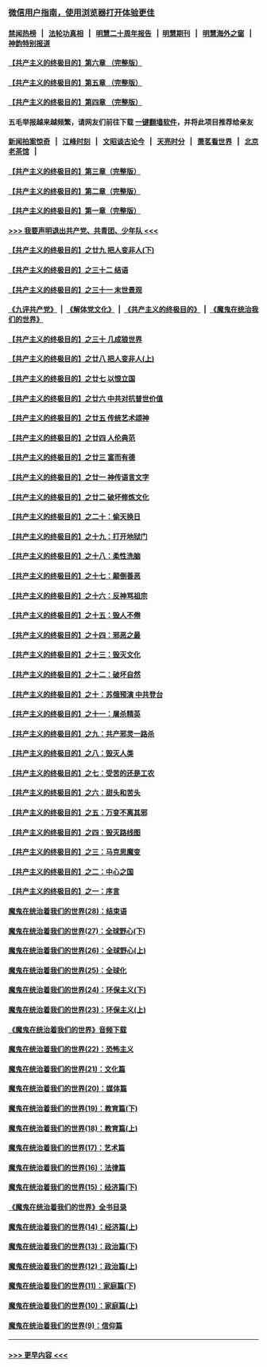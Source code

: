 ### [微信用户指南，使用浏览器打开体验更佳](https://github.com/gfw-breaker/banned-news1/blob/master/indexes/wechat-guide.md?t=0)
#### [禁闻热榜](热点新闻.md?t=0)  &nbsp;&nbsp;|&nbsp;&nbsp; [法轮功真相](https://github.com/gfw-breaker/truth/blob/master/README.md?t=0) &nbsp;&nbsp;|&nbsp;&nbsp; [明慧二十周年报告](https://github.com/gfw-breaker/mh-reports/blob/master/README.md?t=0) &nbsp;&nbsp;|&nbsp;&nbsp;[明慧期刊](https://github.com/gfw-breaker/mh-qikan) &nbsp;&nbsp;|&nbsp;&nbsp; [明慧海外之窗](https://github.com/gfw-breaker/mh-news/blob/master/README.md?t=0) &nbsp;&nbsp;|&nbsp;&nbsp; [神韵特别报道](https://github.com/gfw-breaker/mh-news/blob/master/shenyun.md?t=0)
#### [【共产主义的终极目的】第六章 （完整版）](../pages/nsc422/n11428913.md?t=02151133) 
#### [【共产主义的终极目的】第五章 （完整版）](../pages/nsc422/n11428912.md?t=02151133) 
#### [【共产主义的终极目的】第四章 （完整版）](../pages/nsc422/n11428907.md?t=02151133) 
#### 五毛举报越来越频繁，请网友们前往下载 [一键翻墙软件](https://github.com/gfw-breaker/ssr-accounts)，并将此项目推荐给亲友
#### [新闻拍案惊奇](https://github.com/gfw-breaker/banned-news1/blob/master/pages/link4.md) &nbsp;&nbsp;|&nbsp;&nbsp; [江峰时刻](https://github.com/gfw-breaker/banned-news1/blob/master/pages/link4.md) &nbsp;&nbsp;|&nbsp;&nbsp; [文昭谈古论今](https://github.com/gfw-breaker/banned-news1/blob/master/pages/link4.md) &nbsp;&nbsp;|&nbsp;&nbsp; [天亮时分](https://github.com/gfw-breaker/banned-news1/blob/master/pages/link4.md) &nbsp;&nbsp;|&nbsp;&nbsp; [萧茗看世界](https://github.com/gfw-breaker/banned-news1/blob/master/pages/link4.md) &nbsp;&nbsp;|&nbsp;&nbsp; [北京老茶馆](https://github.com/gfw-breaker/banned-news1/blob/master/pages/link4.md) &nbsp;&nbsp;|&nbsp;&nbsp; 
#### [【共产主义的终极目的】第三章（完整版）](../pages/nsc422/n11428848.md?t=02151133) 
#### [【共产主义的终极目的】第二章（完整版）](../pages/nsc422/n11428831.md?t=02151133) 
#### [【共产主义的终极目的】第一章（完整版）](../pages/nsc422/n11417651.md?t=02151133) 
#### [>>> 我要声明退出共产党、共青团、少年队 <<<](https://github.com/begood0513/goodnews/blob/master/quit/letter.md) 
#### [【共产主义的终极目的】之廿九 把人变非人(下)](../pages/nsc422/n11344140.md?t=02151133) 
#### [【共产主义的终极目的】之三十二 结语](../pages/nsc422/n11360535.md?t=02151133) 
#### [【共产主义的终极目的】之三十一 末世景观](../pages/nsc422/n11351129.md?t=02151133) 
#### [《九评共产党》](https://github.com/begood0513/9ping.md/blob/master/README.md) &nbsp;|&nbsp; [《解体党文化》](../../../../jtdwh.md/blob/master/README.md)  &nbsp;|&nbsp; [《共产主义的终极目的》](../../../../gczydzjmd.md/blob/master/README.md) &nbsp;|&nbsp; [《魔鬼在统治我们的世界》](../../../../mgztzwmdsj.md/blob/master/README.md) 
#### [【共产主义的终极目的】之三十 几成狼世界](../pages/nsc422/n11348280.md?t=02151133) 
#### [【共产主义的终极目的】之廿八 把人变非人(上)](../pages/nsc422/n11340492.md?t=02151133) 
#### [【共产主义的终极目的】之廿七 以恨立国](../pages/nsc422/n11336944.md?t=02151133) 
#### [【共产主义的终极目的】之廿六 中共对抗普世价值](../pages/nsc422/n11324785.md?t=02151133) 
#### [【共产主义的终极目的】之廿五 传统艺术颂神](../pages/nsc422/n11296396.md?t=02151133) 
#### [【共产主义的终极目的】之廿四 人伦典范](../pages/nsc422/n11296397.md?t=02151133) 
#### [【共产主义的终极目的】之廿三 富而有德](../pages/nsc422/n11283598.md?t=02151133) 
#### [【共产主义的终极目的】之廿一 神传语言文字](../pages/nsc422/n11263265.md?t=02151133) 
#### [【共产主义的终极目的】之廿二 破坏修炼文化](../pages/nsc422/n11245728.md?t=02151133) 
#### [【共产主义的终极目的】之二十：偷天换日](../pages/nsc422/n11238846.md?t=02151133) 
#### [【共产主义的终极目的】之十九：打开地狱门](../pages/nsc422/n11206376.md?t=02151133) 
#### [【共产主义的终极目的】之十八：柔性洗脑](../pages/nsc422/n11199994.md?t=02151133) 
#### [【共产主义的终极目的】之十七：颠倒善恶](../pages/nsc422/n11179782.md?t=02151133) 
#### [【共产主义的终极目的】之十六：反神骂祖宗](../pages/nsc422/n11166798.md?t=02151133) 
#### [【共产主义的终极目的】之十五：毁人不倦](../pages/nsc422/n11166792.md?t=02151133) 
#### [【共产主义的终极目的】之十四：邪恶之最](../pages/nsc422/n11150249.md?t=02151133) 
#### [【共产主义的终极目的】之十三：毁灭文化](../pages/nsc422/n11135227.md?t=02151133) 
#### [【共产主义的终极目的】之十二：破坏自然](../pages/nsc422/n11135214.md?t=02151133) 
#### [【共产主义的终极目的】之十：苏俄预演 中共登台](../pages/nsc422/n11118424.md?t=02151133) 
#### [【共产主义的终极目的】之十一：屠杀精英](../pages/nsc422/n11118442.md?t=02151133) 
#### [【共产主义的终极目的】之九：共产邪灵一路杀](../pages/nsc422/n11114139.md?t=02151133) 
#### [【共产主义的终极目的】之八：毁灭人类](../pages/nsc422/n11108503.md?t=02151133) 
#### [【共产主义的终极目的】之七：受苦的还是工农](../pages/nsc422/n11101809.md?t=02151133) 
#### [【共产主义的终极目的】之六：甜头和苦头](../pages/nsc422/n11096971.md?t=02151133) 
#### [【共产主义的终极目的】之五：万变不离其邪](../pages/nsc422/n11091285.md?t=02151133) 
#### [【共产主义的终极目的】之四：毁灭路线图](../pages/nsc422/n11086284.md?t=02151133) 
#### [【共产主义的终极目的】之三：马克思魔变](../pages/nsc422/n11061941.md?t=02151133) 
#### [【共产主义的终极目的】之二：中心之国](../pages/nsc422/n11047728.md?t=02151133) 
#### [【共产主义的终极目的】之一：序言](../pages/nsc422/n11086077.md?t=02151133) 
#### [魔鬼在统治着我们的世界(28)：结束语](../pages/nsc422/n10936246.md?t=02151133) 
#### [魔鬼在统治着我们的世界(27)：全球野心(下)](../pages/nsc422/n10928319.md?t=02151133) 
#### [魔鬼在统治着我们的世界(26)：全球野心(上)](../pages/nsc422/n10900318.md?t=02151133) 
#### [魔鬼在统治着我们的世界(25)：全球化](../pages/nsc422/n10788205.md?t=02151133) 
#### [魔鬼在统治着我们的世界(24)：环保主义(下)](../pages/nsc422/n10695307.md?t=02151133) 
#### [魔鬼在统治着我们的世界(23)：环保主义(上)](../pages/nsc422/n10688613.md?t=02151133) 
#### [《魔鬼在统治着我们的世界》音频下载](../pages/nsc422/n10635553.md?t=02151133) 
#### [魔鬼在统治着我们的世界(22)：恐怖主义](../pages/nsc422/n10614727.md?t=02151133) 
#### [魔鬼在统治着我们的世界(21)：文化篇](../pages/nsc422/n10597706.md?t=02151133) 
#### [魔鬼在统治着我们的世界(20)：媒体篇](../pages/nsc422/n10586579.md?t=02151133) 
#### [魔鬼在统治着我们的世界(19)：教育篇(下)](../pages/nsc422/n10564808.md?t=02151133) 
#### [魔鬼在统治着我们的世界(18)：教育篇(上)](../pages/nsc422/n10526970.md?t=02151133) 
#### [魔鬼在统治着我们的世界(17)：艺术篇](../pages/nsc422/n10499093.md?t=02151133) 
#### [魔鬼在统治着我们的世界(16)：法律篇](../pages/nsc422/n10485969.md?t=02151133) 
#### [魔鬼在统治着我们的世界(15)：经济篇(下)](../pages/nsc422/n10469975.md?t=02151133) 
#### [《魔鬼在统治着我们的世界》全书目录](../pages/nsc422/n10464261.md?t=02151133) 
#### [魔鬼在统治着我们的世界(14)：经济篇(上)](../pages/nsc422/n10457370.md?t=02151133) 
#### [魔鬼在统治着我们的世界(13)：政治篇(下)](../pages/nsc422/n10448270.md?t=02151133) 
#### [魔鬼在统治着我们的世界(12)：政治篇(上)](../pages/nsc422/n10444576.md?t=02151133) 
#### [魔鬼在统治着我们的世界(11)：家庭篇(下)](../pages/nsc422/n10440961.md?t=02151133) 
#### [魔鬼在统治着我们的世界(10)：家庭篇(上)](../pages/nsc422/n10435448.md?t=02151133) 
#### [魔鬼在统治着我们的世界(9)：信仰篇](../pages/nsc422/n10432159.md?t=02151133) 

----
#### [ >>> 更早内容 <<< ](../indexes/nsc422-earlier.md)
